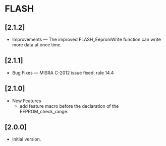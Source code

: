 # FLASH

## [2.1.2]

- Improvements
  — The improved FLASH_EepromWrite function can write more data at once time.

## [2.1.1]

- Bug Fixes
  — MISRA C-2012 issue fixed: rule 14.4

## [2.1.0]

- New Features
  - add feature macro before the declaration of the EEPROM_check_range.

## [2.0.0]

- Initial version.
